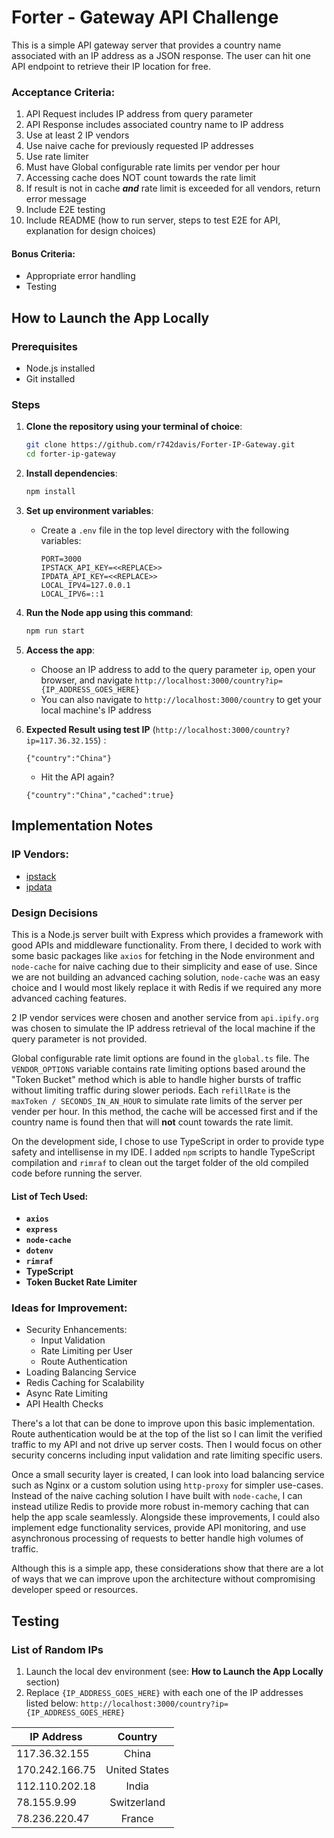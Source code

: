 # Forter - Gateway API Challenge
This is a simple API gateway server that provides a country name associated with an IP address as a JSON response. The user can hit one API endpoint to retrieve their IP location for free.

 ### Acceptance Criteria:
 1. API Request includes IP address from query parameter
 2. API Response includes associated country name to IP address
 3. Use at least 2 IP vendors
 4. Use naive cache for previously requested IP addresses
 5. Use rate limiter
 6. Must have Global configurable rate limits per vendor per hour
 7. Accessing cache does NOT count towards the rate limit
 8. If result is not in cache _**and**_ rate limit is exceeded for all vendors, return error message
 9. Include E2E testing
 10. Include README (how to run server, steps to test E2E for API, explanation for design choices)

 #### Bonus Criteria:
 - Appropriate error handling
 - Testing

## How to Launch the App Locally

### Prerequisites
- Node.js installed
- Git installed

### Steps

1. **Clone the repository using your terminal of choice**:
    ```bash
    git clone https://github.com/r742davis/Forter-IP-Gateway.git
    cd forter-ip-gateway
    ```

2. **Install dependencies**:
    ```bash
    npm install
    ```

3. **Set up environment variables**:
   - Create a `.env` file in the top level directory with the following variables:
     ```plaintext
     PORT=3000
     IPSTACK_API_KEY=<<REPLACE>>
     IPDATA_API_KEY=<<REPLACE>>
     LOCAL_IPV4=127.0.0.1
     LOCAL_IPV6=::1
     ```

4. **Run the Node app using this command**:
    ```bash
    npm run start
    ```

5. **Access the app**:
   - Choose an IP address to add to the query parameter `ip`, open your browser, and navigate  `http://localhost:3000/country?ip={IP_ADDRESS_GOES_HERE}`
   - You can also navigate to `http://localhost:3000/country` to get your local machine's IP address
  
6. **Expected Result using test IP** (`http://localhost:3000/country?ip=117.36.32.155`) :
   ```
   {"country":"China"}
   ```
    - Hit the API again?
    ```
    {"country":"China","cached":true}
    ```

## Implementation Notes

### IP Vendors:
- [ipstack](https://ipstack.com/)
- [ipdata](https://ipdata.co/)

### Design Decisions

This is a Node.js server built with Express which provides a framework with good APIs and middleware functionality. From there, I decided to work with some basic packages like `axios` for fetching in the Node environment and `node-cache` for naive caching due to their simplicity and ease of use. Since we are not building an advanced caching solution, `node-cache` was an easy choice and I would most likely replace it with Redis if we required any more advanced caching features.

2 IP vendor services were chosen and another service from `api.ipify.org` was chosen to simulate the IP address retrieval of the local machine if the query parameter is not provided.

Global configurable rate limit options are found in the `global.ts` file. The `VENDOR_OPTIONS` variable contains rate limiting options based around the "Token Bucket" method which is able to handle higher bursts of traffic without limiting traffic during slower periods. Each `refillRate` is the `maxToken / SECONDS_IN_AN_HOUR` to simulate rate limits of the server per vender per hour. In this method, the cache will be accessed first and if the country name is found then that will **not** count towards the rate limit.

On the development side, I chose to use TypeScript in order to provide type safety and intellisense in my IDE. I added `npm` scripts to handle TypeScript compilation and `rimraf` to clean out the target folder of the old compiled code before running the server.

#### List of Tech Used:
- **`axios`**
- **`express`**
- **`node-cache`**
- **`dotenv`**
- **`rimraf`**
- **TypeScript**
- **Token Bucket Rate Limiter**

### Ideas for Improvement:
- Security Enhancements:
  - Input Validation
  - Rate Limiting per User
  - Route Authentication
- Loading Balancing Service
- Redis Caching for Scalability
- Async Rate Limiting
- API Health Checks

There's a lot that can be done to improve upon this basic implementation. Route authentication would be at the top of the list so I can limit the verified traffic to my API and not drive up server costs. Then I would focus on other security concerns including input validation and rate limiting specific users. 

Once a small security layer is created, I can look into load balancing service such as Nginx or a custom solution using `http-proxy` for simpler use-cases. Instead of the naive caching solution I have built with `node-cache`, I can instead utilize Redis to provide more robust in-memory caching that can help the app scale seamlessly. Alongside these improvements, I could also implement edge functionality services, provide API monitoring, and use asynchronous processing of requests to better handle high volumes of traffic.

Although this is a simple app, these considerations show that there are a lot of ways that we can improve upon the architecture without compromising developer speed or resources.

## Testing

### List of Random IPs
1. Launch the local dev environment (see: **How to Launch the App Locally** section)
2. Replace `{IP_ADDRESS_GOES_HERE}` with each one of the IP addresses listed below: `http://localhost:3000/country?ip={IP_ADDRESS_GOES_HERE}`

| IP Address  | Country |
| ------------- |:-------------:|
| 117.36.32.155    | China    |
| 170.242.166.75    | United States     |
| 112.110.202.18    | India     |
| 78.155.9.99 | Switzerland |
| 78.236.220.47 | France |